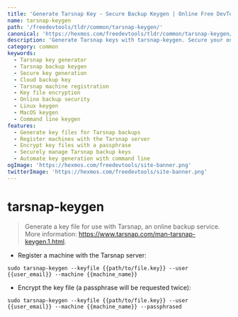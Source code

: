 ```yaml
---
title: 'Generate Tarsnap Key - Secure Backup Keygen | Online Free DevTools by Hexmos'
name: tarsnap-keygen
path: '/freedevtools/tldr/common/tarsnap-keygen/'
canonical: 'https://hexmos.com/freedevtools/tldr/common/tarsnap-keygen/'
description: 'Generate Tarsnap keys with tarsnap-keygen. Secure your online backups and register machines for Tarsnap cloud storage services. Free online tool, no registration required.'
category: common
keywords:
  - Tarsnap key generator
  - Tarsnap backup keygen
  - Secure key generation
  - Cloud backup key
  - Tarsnap machine registration
  - Key file encryption
  - Online backup security
  - Linux keygen
  - MacOS keygen
  - Command line keygen
features:
  - Generate key files for Tarsnap backups
  - Register machines with the Tarsnap server
  - Encrypt key files with a passphrase
  - Securely manage Tarsnap backup keys
  - Automate key generation with command line
ogImage: 'https://hexmos.com/freedevtools/site-banner.png'
twitterImage: 'https://hexmos.com/freedevtools/site-banner.png'
---
```


# tarsnap-keygen

> Generate a key file for use with Tarsnap, an online backup service.
> More information: <https://www.tarsnap.com/man-tarsnap-keygen.1.html>.

- Register a machine with the Tarsnap server:

`sudo tarsnap-keygen --keyfile {{path/to/file.key}} --user {{user_email}} --machine {{machine_name}}`

- Encrypt the key file (a passphrase will be requested twice):

`sudo tarsnap-keygen --keyfile {{path/to/file.key}} --user {{user_email}} --machine {{machine_name}} --passphrased`
